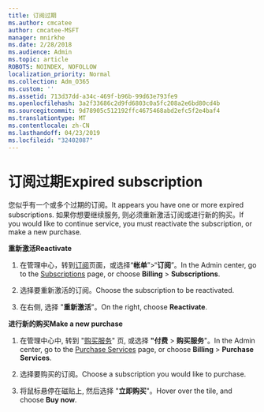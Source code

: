 ```yaml
---
title: 订阅过期
ms.author: cmcatee
author: cmcatee-MSFT
manager: mnirkhe
ms.date: 2/28/2018
ms.audience: Admin
ms.topic: article
ROBOTS: NOINDEX, NOFOLLOW
localization_priority: Normal
ms.collection: Adm_O365
ms.custom: ''
ms.assetid: 713d37dd-a34c-469f-b96b-99d63e793fe9
ms.openlocfilehash: 3a2f33686c2d9fd6803c0a5fc208a2e6bd80cd4b
ms.sourcegitcommit: 9d78905c512192ffc4675468abd2efc5f2e4baf4
ms.translationtype: MT
ms.contentlocale: zh-CN
ms.lasthandoff: 04/23/2019
ms.locfileid: "32402087"
---
```

# <a name="expired-subscription"></a><span data-ttu-id="48a3b-102">订阅过期</span><span class="sxs-lookup"><span data-stu-id="48a3b-102">Expired subscription</span></span>

<span data-ttu-id="48a3b-103">您似乎有一个或多个过期的订阅。</span><span class="sxs-lookup"><span data-stu-id="48a3b-103">It appears you have one or more expired subscriptions.</span></span> <span data-ttu-id="48a3b-104">如果你想要继续服务, 则必须重新激活订阅或进行新的购买。</span><span class="sxs-lookup"><span data-stu-id="48a3b-104">If you would like to continue service, you must reactivate the subscription, or make a new purchase.</span></span>
  
 <span data-ttu-id="48a3b-105">**重新激活**</span><span class="sxs-lookup"><span data-stu-id="48a3b-105">**Reactivate**</span></span>
  
1. <span data-ttu-id="48a3b-106">在管理中心，转到[订阅](https://go.microsoft.com/fwlink/p/?linkid=842054)页面，或选择“**帐单**”\>“**订阅**”。</span><span class="sxs-lookup"><span data-stu-id="48a3b-106">In the Admin center, go to the [Subscriptions](https://go.microsoft.com/fwlink/p/?linkid=842054) page, or choose **Billing** \> **Subscriptions**.</span></span>
    
2. <span data-ttu-id="48a3b-107">选择要重新激活的订阅。</span><span class="sxs-lookup"><span data-stu-id="48a3b-107">Choose the subscription to be reactivated.</span></span>
    
3. <span data-ttu-id="48a3b-108">在右侧, 选择 "**重新激活**"。</span><span class="sxs-lookup"><span data-stu-id="48a3b-108">On the right, choose **Reactivate**.</span></span>
    
 <span data-ttu-id="48a3b-109">**进行新的购买**</span><span class="sxs-lookup"><span data-stu-id="48a3b-109">**Make a new purchase**</span></span>
  
1. <span data-ttu-id="48a3b-110">在管理中心中, 转到 "[购买服务](https://go.microsoft.com/fwlink/p/?linkid=868433)" 页, 或选择 **"付费** \> **购买服务**"。</span><span class="sxs-lookup"><span data-stu-id="48a3b-110">In the Admin center, go to the [Purchase Services](https://go.microsoft.com/fwlink/p/?linkid=868433) page, or choose **Billing** \> **Purchase Services**.</span></span>
    
2. <span data-ttu-id="48a3b-111">选择要购买的订阅。</span><span class="sxs-lookup"><span data-stu-id="48a3b-111">Choose a subscription you would like to purchase.</span></span>
    
3. <span data-ttu-id="48a3b-112">将鼠标悬停在磁贴上, 然后选择 "**立即购买**"。</span><span class="sxs-lookup"><span data-stu-id="48a3b-112">Hover over the tile, and choose **Buy now**.</span></span>
    

